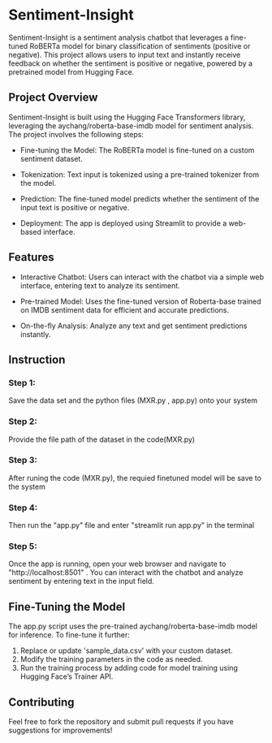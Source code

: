 
# Sentiment-Insight

Sentiment-Insight is a sentiment analysis chatbot that leverages a fine-tuned RoBERTa model for binary classification of sentiments (positive or negative). This project allows users to input text and instantly receive feedback on whether the sentiment is positive or negative, powered by a pretrained model from Hugging Face.



## Project Overview
Sentiment-Insight is built using the Hugging Face Transformers library, leveraging the aychang/roberta-base-imdb model for sentiment analysis. The project involves the following steps:

- Fine-tuning the Model: The RoBERTa model is fine-tuned on a custom sentiment dataset.

- Tokenization: Text input is tokenized using a pre-trained tokenizer from the model.

- Prediction: The fine-tuned model predicts whether the sentiment of the input text is positive or negative.

- Deployment: The app is deployed using Streamlit to provide a web-based interface.
## Features
- Interactive Chatbot: Users can interact with the chatbot via a simple web interface, entering text to analyze its sentiment.

- Pre-trained Model: Uses the fine-tuned version of Roberta-base trained on IMDB sentiment data for efficient and accurate predictions.

- On-the-fly Analysis: Analyze any text and get sentiment predictions instantly.
## Instruction
### Step 1:

Save the data set and the python files (MXR.py , app.py) onto your system

### Step 2:

Provide the file path of the dataset in the code(MXR.py)

### Step 3:

After runing the code (MXR.py), the requied finetuned model will be save to the system

### Step 4:

Then run the "app.py" file and enter "streamlit run app.py" in the terminal

### Step 5:

Once the app is running, open your web browser and navigate to "http://localhost:8501" . You can interact with the chatbot and analyze sentiment by entering text in the input field.
## Fine-Tuning the Model

The app.py script uses the pre-trained aychang/roberta-base-imdb model for inference. To fine-tune it further:

1. Replace or update 'sample_data.csv' with your custom dataset.
1. Modify the training parameters in the code as needed.
1. Run the training process by adding code for model training using Hugging Face’s Trainer API.
## Contributing

Feel free to fork the repository and submit pull requests if you have suggestions for improvements!
